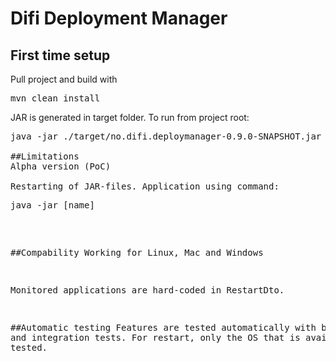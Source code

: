 # Difi Deployment Manager
## First time setup
Pull project and build with 
<pre>mvn clean install </pre>

JAR is generated in target folder. To run from project root:
<pre>java -jar ./target/no.difi.deploymanager-0.9.0-SNAPSHOT.jar

##Limitations
Alpha version (PoC)

Restarting of JAR-files. Application using command:
<pre>java -jar [name]</pre>

##Compability
Working for Linux, Mac and Windows

Monitored applications are hard-coded in RestartDto.

##Automatic testing
Features are tested automatically with both unit- and integration tests. For restart, only the OS that is available is tested.